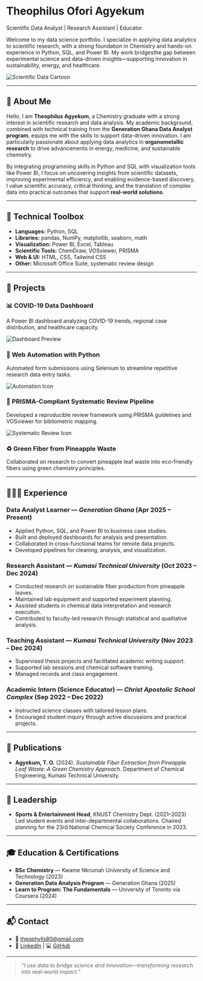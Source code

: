 # Theophilus Ofori Agyekum
Scientific Data Analyst | Research Assistant | Educator

Welcome to my data science portfolio. I specialize in applying data analytics to scientific 
research, with a strong foundation in Chemistry and hands-on experience in Python, SQL, and Power BI. 
My work bridgesthe gap between experimental science and data-driven insights—supporting innovation in 
sustainability, energy, and healthcare.

![Scientific Data Cartoon](https://cdn-icons-png.flaticon.com/512/189/189664.png)

---

## 📌 About Me

Hello, I am **Theophilus Agyekum**, a Chemistry graduate with a strong interest in scientific research and data analysis. 
My academic background, combined with technical training from the **Generation Ghana Data Analyst program**, equips me with 
the skills to support data-driven innovation. I am particularly passionate about applying data analytics in **organometallic research** 
to drive advancements in energy, medicine, and sustainable chemistry.

By integrating programming skills in Python and SQL with visualization tools like Power BI, I focus on uncovering insights from
scientific datasets, improving experimental efficiency, and enabling evidence-based discovery. I value scientific accuracy, critical 
thinking, and the translation of complex data into practical outcomes that support **real-world solutions**.

---

## 🧰 Technical Toolbox

- **Languages:** Python, SQL  
- **Libraries:** pandas, NumPy, matplotlib, seaborn, math  
- **Visualization:** Power BI, Excel, Tableau  
- **Scientific Tools:** ChemDraw, VOSviewer, PRISMA  
- **Web & UI:** HTML, CSS, Tailwind CSS  
- **Other:** Microsoft Office Suite, systematic review design

---

## 🚀 Projects

### 📊 COVID-19 Data Dashboard
A Power BI dashboard analyzing COVID-19 trends, regional case distribution, and healthcare capacity.

![Dashboard Preview](https://cdn-icons-png.flaticon.com/512/11329/11329893.png)

### 🤖 Web Automation with Python
Automated form submissions using Selenium to streamline repetitive research data entry tasks.

![Automation Icon](https://cdn-icons-png.flaticon.com/512/2059/2059687.png)

### 🧬 PRISMA-Compliant Systematic Review Pipeline
Developed a reproducible review framework using PRISMA guidelines and VOSviewer for bibliometric mapping.

![Systematic Review Icon](https://cdn-icons-png.flaticon.com/512/1563/1563869.png)

### ♻️ Green Fiber from Pineapple Waste
Collaborated on research to convert pineapple leaf waste into eco-friendly fibers using green chemistry principles.

---

## 🧑🏽‍🏫 Experience

### **Data Analyst Learner** — *Generation Ghana* (Apr 2025 – Present)
- Applied Python, SQL, and Power BI to business case studies.
- Built and deployed dashboards for analysis and presentation.
- Collaborated in cross-functional teams for remote data projects.
- Developed pipelines for cleaning, analysis, and visualization.

### **Research Assistant** — *Kumasi Technical University* (Oct 2023 – Dec 2024)
- Conducted research on sustainable fiber production from pineapple leaves.
- Maintained lab equipment and supported experiment planning.
- Assisted students in chemical data interpretation and research execution.
- Contributed to faculty-led research through statistical and qualitative analysis.

### **Teaching Assistant** — *Kumasi Technical University* (Nov 2023 – Dec 2024)
- Supervised thesis projects and facilitated academic writing support.
- Supported lab sessions and chemical software training.
- Managed records and class engagement.

### **Academic Intern (Science Educator)** — *Christ Apostolic School Complex* (Sep 2022 – Dec 2022)
- Instructed science classes with tailored lesson plans.
- Encouraged student inquiry through active discussions and practical projects.

---

## 📝 Publications

- **Agyekum, T. O.** (2024). *Sustainable Fiber Extraction from Pineapple Leaf Waste: A Green Chemistry Approach*.
Department of Chemical Engineering, Kumasi Technical University.

---

## 🥇 Leadership

- **Sports & Entertainment Head**, KNUST Chemistry Dept. (2021–2023)  
  Led student events and inter-departmental collaborations. Chaired planning for the 23rd National Chemical Society Conference in 2023.

---

## 🎓 Education & Certifications

- **BSc Chemistry** — Kwame Nkrumah University of Science and Technology (2023)  
- **Generation Data Analysis Program** — Generation Ghana (2025)  
- **Learn to Program: The Fundamentals** — University of Toronto via Coursera (2024)

---

## 📬 Contact

- 📧 [theophylls80@gmail.com](mailto:theophylls80@gmail.com)  
- 💼 [LinkedIn](#) | 💻 [GitHub](#)

---

> *“I use data to bridge science and innovation—transforming research into real-world impact.”*
